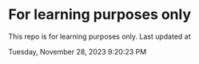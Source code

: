 # For learning purposes only
This repo is for learning purposes only.
Last updated at

Tuesday, November 28, 2023 9:20:23 PM

